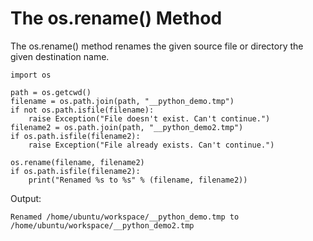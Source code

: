 # The os.rename\(\) Method

The os.rename\(\) method renames the given source file or directory the given destination name.

```
import os

path = os.getcwd()
filename = os.path.join(path, "__python_demo.tmp")
if not os.path.isfile(filename):
    raise Exception("File doesn't exist. Can't continue.")
filename2 = os.path.join(path, "__python_demo2.tmp")
if os.path.isfile(filename2):
    raise Exception("File already exists. Can't continue.")

os.rename(filename, filename2)
if os.path.isfile(filename2):
    print("Renamed %s to %s" % (filename, filename2))
```

Output:

```
Renamed /home/ubuntu/workspace/__python_demo.tmp to /home/ubuntu/workspace/__python_demo2.tmp
```




